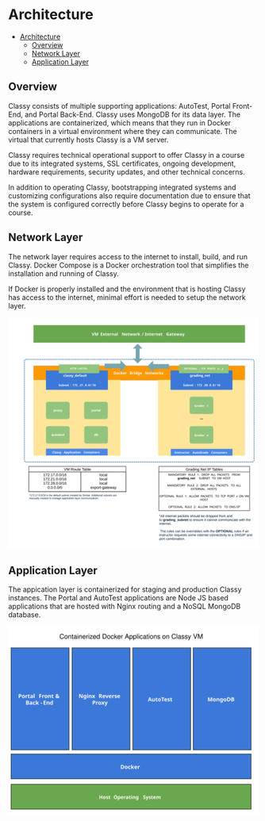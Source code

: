# Architecture

<!-- TOC depthfrom:2 -->

- [Architecture](#architecture)
  - [Overview](#overview)
  - [Network Layer](#network-layer)
  - [Application Layer](#application-layer)

<!-- /TOC -->

## Overview

Classy consists of multiple supporting applications: AutoTest, Portal Front-End, and Portal Back-End. Classy uses MongoDB for its data layer. The applications are containerized, which means that they run in Docker containers in a virtual environment where they can communicate. The virtual that currently hosts Classy is a VM server.

Classy requires technical operational support to offer Classy in a course due to its integrated systems, SSL certificates, ongoing development, hardware requirements, security updates, and other technical concerns.

In addition to operating Classy, bootstrapping integrated systems and customizing configurations also require documentation due to ensure that the system is configured correctly before Classy begins to operate for a course.

## Network Layer

The network layer requires access to the internet to install, build, and run Classy. Docker Compose is a Docker orchestration tool that simplifies the  installation and running of Classy.

If Docker is properly installed and the environment that is hosting Classy has access to the internet, minimal effort is needed to setup the network layer.

<img src="../assets/classy-network-layer.svg">

## Application Layer

The appication layer is containerized for staging and production Classy instances. The Portal and AutoTest applications are Node JS based applications that are hosted with Nginx routing and a NoSQL MongoDB database.

<img src="../assets/vm-container-applications.svg">

